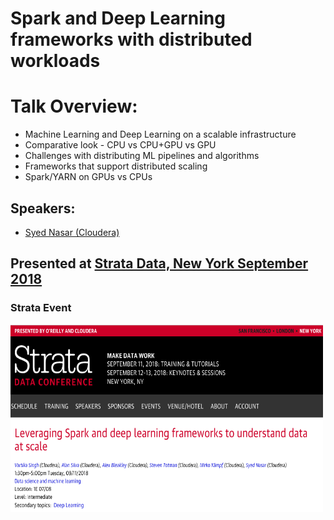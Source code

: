 #  Spark and Deep Learning frameworks with distributed workloads

# Talk Overview: 


* Machine Learning and Deep Learning on a scalable infrastructure
* Comparative look - CPU vs CPU+GPU vs GPU
* Challenges with distributing ML pipelines and algorithms
* Frameworks that support distributed scaling
* Spark/YARN on GPUs vs CPUs

## Speakers:

* [Syed Nasar (Cloudera)](https://conferences.oreilly.com/strata/strata-ca/public/schedule/speaker/184705)

## Presented at [Strata Data, New York September 2018](https://conferences.oreilly.com/strata/strata-ca/public/schedule/detail/72656)

### Strata Event

<a href="https://conferences.oreilly.com/strata/strata-ca/public/schedule/detail/72656" target="_blank"><img src="strata_poster.png"   alt="strata-poster" width="500" height="300"></a>